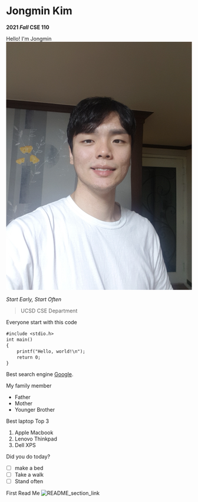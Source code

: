 # Jongmin Kim

**2021 _Fall_ CSE 110**

Hello! I'm Jongmin
![relative link](/myface.jpg)

*Start Early, Start Often*

> UCSD CSE Department

Everyone start with this code

```
#include <stdio.h>
int main()
{
    printf("Hello, world!\n");
    return 0;
}
```

Best search engine [Google](http://google.com).



My family member
- Father
- Mother
- Younger Brother

Best laptop Top 3
1. Apple Macbook
2. Lenovo Thinkpad
3. Dell XPS

Did you do today?
- [ ] make a bed
- [ ] Take a walk
- [ ] Stand often

First Read Me ![README_section_link](https://github.com/JongminKim292/FA21CSE110#fa21cse110)

